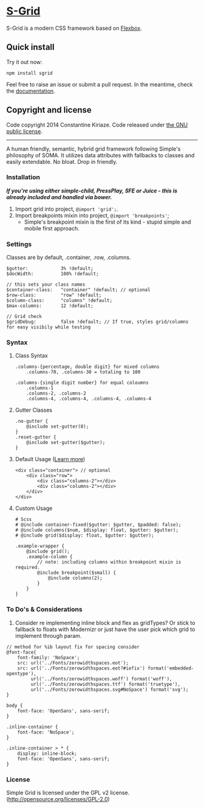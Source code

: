 # [S-Grid](http://getsimple.io)

S-Grid is a modern CSS framework based on [Flexbox](https://developer.mozilla.org/en-US/docs/Web/CSS/CSS_Flexible_Box_Layout/Using_CSS_flexible_boxes).

## Quick install

Try it out now:

```npm install sgrid```

Feel free to raise an issue or submit a pull request. In the meantime, check the [documentation](https://gist.github.com/kiriaze/463b12ac9958189ae0b4).

## Copyright and license

Code copyright 2014 Constantine Kiriaze. Code released under [the GNU public license](https://github.com/kiriaze/s-grid/blob/master/LICENSE).

---

A human friendly, semantic, hybrid grid framework following Simple's philosophy of SOMA.
It utilizes data attributes with fallbacks to classes and easily extendable. No bloat. Drop in friendly.


### Installation

_**If you're using either simple-child, PressPlay, SFE or Juice - this is already included and handled via bower.**_

1. Import grid into project, `@import 'grid';`.
2. Import breakpoints mixin into project, `@import 'breakpoints'`;
	* Simple's breakpoint mixin is the first of its kind - stupid simple and mobile first approach.

### Settings

Classes are by default, .container, .row, .columns.

	$gutter: 			3% !default;
	$docWidth: 			100% !default;

	// this sets your class names
	$container-class:	"container" !default; // optional
	$row-class:			"row" !default;
	$column-class:		"columns" !default;
	$max-columns:		12 !default;

	// Grid check
	$gridDebug:			false !default; // If true, styles grid/columns for easy visibily while testing


### Syntax

1. Class Syntax
	```
	.columns-{percentage, double digit} for mixed columns
		.columns-70, .columns-30 = totaling to 100
	
	.columns-{single digit number} for equal coloumns
		.columns-1
		.columns-2, .columns-2
		.columns-4, .columns-4, .columns-4, .columns-4
	```

2. Gutter Classes
	```
	.no-gutter {
		@include set-gutter(0);
	}
	.reset-gutter {
		@include set-gutter($gutter);
	}
	```

3. Default Usage ([Learn more](https://gist.github.com/kiriaze/463b12ac9958189ae0b4))
	```
	<div class="container"> // optional
		<div class="row">
			<div class="columns-2"></div>
			<div class="columns-2"></div>
		</div>
	</div>
	```

4. Custom Usage
	```
	# Scss
	# @include container-fixed($gutter: $gutter, $padded: false);
	# @include columns($num, $display: float, $gutter: $gutter);
	# @include grid($display: float, $gutter: $gutter);
	
	.example-wrapper {
		@include grid();
		.example-column {
			// note: including columns within breakpoint mixin is required.
			@include breakpoint($small) {
				@include columns(2);
			}
		}
	}
	```

### To Do's & Considerations
1. Consider re implementing inline block and flex as gridTypes? Or stick to fallback to floats with Modernizr or just have the user pick which grid to implement through param.
```
// method for %ib layout fix for spacing consider
@font-face{
    font-family: 'NoSpace';
    src: url('../Fonts/zerowidthspaces.eot');
    src: url('../Fonts/zerowidthspaces.eot?#iefix') format('embedded-opentype'),
         url('../Fonts/zerowidthspaces.woff') format('woff'),
         url('../Fonts/zerowidthspaces.ttf') format('truetype'),
         url('../Fonts/zerowidthspaces.svg#NoSpace') format('svg');
}

body {
    font-face: 'OpenSans', sans-serif;
}

.inline-container {
    font-face: 'NoSpace';
}

.inline-container > * {
    display: inline-block;
    font-face: 'OpenSans', sans-serif;
}
```

### License
Simple Grid is licensed under the GPL v2 license. (http://opensource.org/licenses/GPL-2.0)
